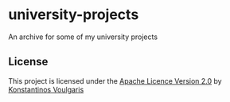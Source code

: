 # university-projects
An archive for some of my university projects

## License
This project is licensed under the [Apache Licence Version 2.0](LICENSE) by [Konstantinos Voulgaris](mailto:konstantinos@voulgaris.info)
